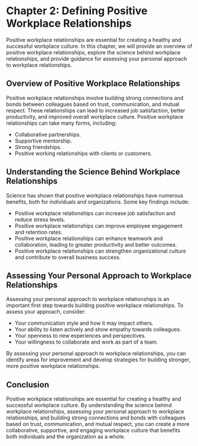 Chapter 2: Defining Positive Workplace Relationships
====================================================

Positive workplace relationships are essential for creating a healthy and successful workplace culture. In this chapter, we will provide an overview of positive workplace relationships, explore the science behind workplace relationships, and provide guidance for assessing your personal approach to workplace relationships.

Overview of Positive Workplace Relationships
--------------------------------------------

Positive workplace relationships involve building strong connections and bonds between colleagues based on trust, communication, and mutual respect. These relationships can lead to increased job satisfaction, better productivity, and improved overall workplace culture. Positive workplace relationships can take many forms, including:

* Collaborative partnerships.
* Supportive mentorship.
* Strong friendships.
* Positive working relationships with clients or customers.

Understanding the Science Behind Workplace Relationships
--------------------------------------------------------

Science has shown that positive workplace relationships have numerous benefits, both for individuals and organizations. Some key findings include:

* Positive workplace relationships can increase job satisfaction and reduce stress levels.
* Positive workplace relationships can improve employee engagement and retention rates.
* Positive workplace relationships can enhance teamwork and collaboration, leading to greater productivity and better outcomes.
* Positive workplace relationships can strengthen organizational culture and contribute to overall business success.

Assessing Your Personal Approach to Workplace Relationships
-----------------------------------------------------------

Assessing your personal approach to workplace relationships is an important first step towards building positive workplace relationships. To assess your approach, consider:

* Your communication style and how it may impact others.
* Your ability to listen actively and show empathy towards colleagues.
* Your openness to new experiences and perspectives.
* Your willingness to collaborate and work as part of a team.

By assessing your personal approach to workplace relationships, you can identify areas for improvement and develop strategies for building stronger, more positive workplace relationships.

Conclusion
----------

Positive workplace relationships are essential for creating a healthy and successful workplace culture. By understanding the science behind workplace relationships, assessing your personal approach to workplace relationships, and building strong connections and bonds with colleagues based on trust, communication, and mutual respect, you can create a more collaborative, supportive, and engaging workplace culture that benefits both individuals and the organization as a whole.
